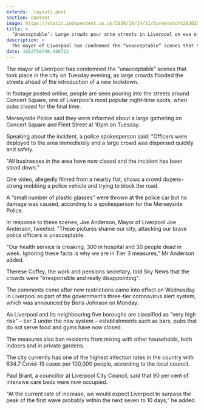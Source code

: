 ```yaml
--- 
extends: _layouts.post 
section: content 
image: https://static.independent.co.uk/2020/10/14/11/Screenshot%202020-10-14%20at%2011.00.28.png 
title: > 
  ‘Unacceptable’: Large crowds pour onto streets in Liverpool on eve of tier three restrictions 
description: > 
  The mayor of Liverpool has condemned the “unacceptable” scenes that took place in the city on Tuesday evening, as large crowds flooded the streets ahead of the introduction of a new lockdown.Merseyside Police said they were informed about a large gathering on Concert Square and Fleet Street at 10pm on Tuesday.Speaking about the incident, a police spokesperson said: "Officers were deployed to the area immediately and a large crowd was dispersed quickly and safely.In response to these scenes, Joe Anderson, Mayor of Liverpool Joe Anderson, tweeted: "These pictures shame our city, attacking our brave police officers is unacceptable.Paul Brant, a councillor at Liverpool City Council, said that 90 per cent of intensive care beds were now occupied. 
date: 1602758740.486712 
--- 
```

The mayor of Liverpool has condemned the “unacceptable” scenes that took place in the city on Tuesday evening, as large crowds flooded the streets ahead of the introduction of a new lockdown.

In footage posted online, people are seen pouring into the streets around Concert Square, one of Liverpool’s most popular night-time spots, when pubs closed for the final time.

Merseyside Police said they were informed about a large gathering on Concert Square and Fleet Street at 10pm on Tuesday.

Speaking about the incident, a police spokesperson said: "Officers were deployed to the area immediately and a large crowd was dispersed quickly and safely.

"All businesses in the area have now closed and the incident has been stood down."

One video, allegedly filmed from a nearby flat, shows a crowd dozens-strong mobbing a police vehicle and trying to block the road.

A “small number of plastic glasses” were thrown at the police car but no damage was caused, according to a spokesperson for the Merseyside Police.

In response to these scenes, Joe Anderson, Mayor of Liverpool Joe Anderson, tweeted: "These pictures shame our city, attacking our brave police officers is unacceptable.

"Our health service is creaking, 300 in hospital and 30 people dead in week. Ignoring these facts is why we are in Tier 3 measures,” Mr Anderson added.

Therese Coffey, the work and pensions secretary, told Sky News that the crowds were "irresponsible and really disappointing".

The comments come after new restrictions came into effect on Wednesday in Liverpool as part of the government’s three-tier coronavirus alert system, which was announced by Boris Johnson on Monday.

As Liverpool and its neighbouring five boroughs are classified as “very high risk” – tier 3 under the new system – establishments such as bars, pubs that do not serve food and gyms have now closed.

The measures also ban residents from mixing with other households, both indoors and in private gardens.

The city currently has one of the highest infection rates in the country with 634.7 Covid-19 cases per 100,000 people, according to the local council.

Paul Brant, a councillor at Liverpool City Council, said that 90 per cent of intensive care beds were now occupied.

"At the current rate of increase, we would expect Liverpool to surpass the peak of the first wave probably within the next seven to 10 days,” he added.